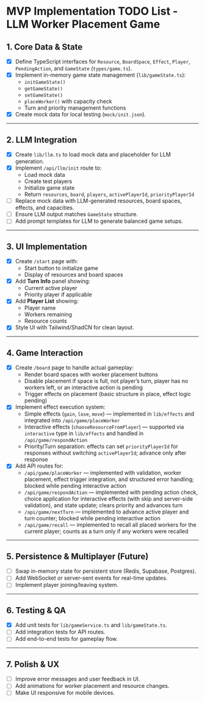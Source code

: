 # MVP Implementation TODO List - LLM Worker Placement Game

## 1. Core Data & State
- [x] Define TypeScript interfaces for `Resource`, `BoardSpace`, `Effect`, `Player`, `PendingAction`, and `GameState` (`types/game.ts`).
- [x] Implement in-memory game state management (`lib/gameState.ts`):
  - `initGameState()`
  - `getGameState()`
  - `setGameState()`
  - `placeWorker()` with capacity check
  - Turn and priority management functions
- [x] Create mock data for local testing (`mock/init.json`).

---

## 2. LLM Integration
- [x] Create `lib/llm.ts` to load mock data and placeholder for LLM generation.
- [x] Implement `/api/llm/init` route to:
  - Load mock data
  - Create test players
  - Initialize game state
  - Return `resources`, `board`, `players`, `activePlayerId`, `priorityPlayerId`
- [ ] Replace mock data with LLM-generated resources, board spaces, effects, and capacities.
- [ ] Ensure LLM output matches `GameState` structure.
- [ ] Add prompt templates for LLM to generate balanced game setups.

---

## 3. UI Implementation
- [x] Create `/start` page with:
  - Start button to initialize game
  - Display of resources and board spaces
- [x] Add **Turn Info** panel showing:
  - Current active player
  - Priority player if applicable
- [x] Add **Player List** showing:
  - Player name
  - Workers remaining
  - Resource counts
- [x] Style UI with Tailwind/ShadCN for clean layout.

---

## 4. Game Interaction
- [x] Create `/board` page to handle actual gameplay:
  - Render board spaces with worker placement buttons
  - Disable placement if space is full, not player’s turn, player has no workers left, or an interactive action is pending
  - Trigger effects on placement (basic structure in place, effect logic pending)
- [x] Implement effect execution system:
  - Simple effects (`gain`, `lose`, `move`) — implemented in `lib/effects` and integrated into `/api/game/placeWorker`
  - Interactive effects (`chooseResourceFromPlayer`) — supported via `interactive` type in `lib/effects` and handled in `/api/game/respondAction`
  - Priority/Turn separation: effects can set `priorityPlayerId` for responses without switching `activePlayerId`; advance only after response
- [x] Add API routes for:
  - `/api/game/placeWorker` — implemented with validation, worker placement, effect trigger integration, and structured error handling; blocked while pending interactive action
  - `/api/game/respondAction` — implemented with pending action check, choice application for interactive effects (with skip and server-side validation), and state update; clears priority and advances turn
  - `/api/game/nextTurn` — implemented to advance active player and turn counter; blocked while pending interactive action
  - `/api/game/recall` — implemented to recall all placed workers for the current player; counts as a turn only if any workers were recalled

---

## 5. Persistence & Multiplayer (Future)
- [ ] Swap in-memory state for persistent store (Redis, Supabase, Postgres).
- [ ] Add WebSocket or server-sent events for real-time updates.
- [ ] Implement player joining/leaving system.

---

## 6. Testing & QA
- [x] Add unit tests for `lib/gameService.ts` and `lib/gameState.ts`.
- [ ] Add integration tests for API routes.
- [ ] Add end-to-end tests for gameplay flow.

---

## 7. Polish & UX
- [ ] Improve error messages and user feedback in UI.
- [ ] Add animations for worker placement and resource changes.
- [ ] Make UI responsive for mobile devices.
